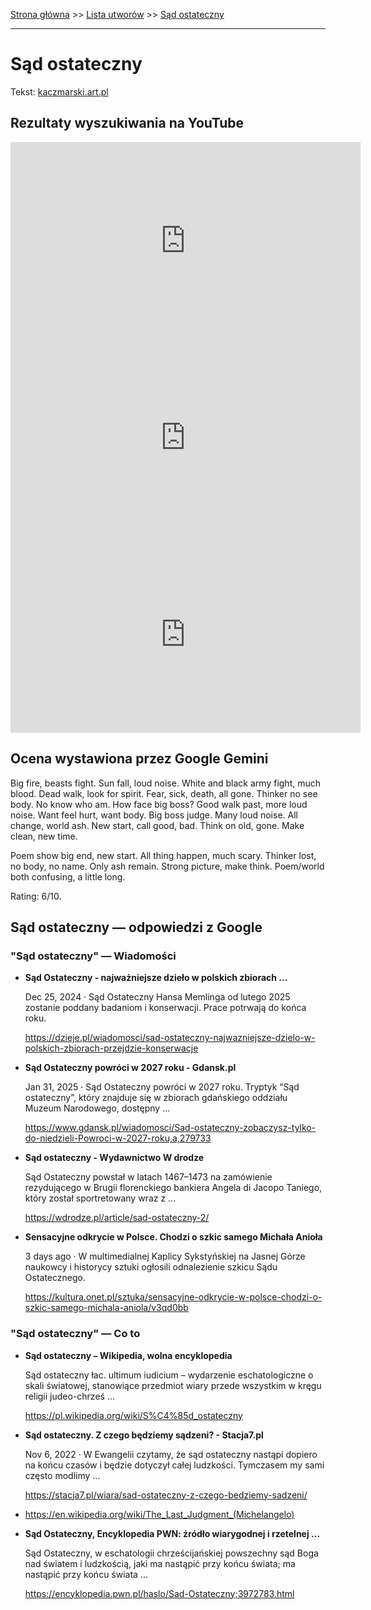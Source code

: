 [Strona główna](../index.md) >> [Lista utworów](../list.md) >> [Sąd ostateczny](584.md)

---

# Sąd ostateczny

Tekst: [kaczmarski.art.pl](https://www.kaczmarski.art.pl/tworczosc/wiersze/sad-ostateczny/)

## Rezultaty wyszukiwania na YouTube

<iframe width="560" height="315" src="https://www.youtube.com/embed/f1KOnV6A3To?si=IdontcarewhotheIRSsendsImnotpayingtaxes" title="YouTube video player" frameborder="0" allow="accelerometer; autoplay; clipboard-write; encrypted-media; gyroscope; picture-in-picture; web-share" referrerpolicy="strict-origin-when-cross-origin" allowfullscreen></iframe>

<iframe width="560" height="315" src="https://www.youtube.com/embed/NTNcxGVgn9I?si=IdontcarewhotheIRSsendsImnotpayingtaxes" title="YouTube video player" frameborder="0" allow="accelerometer; autoplay; clipboard-write; encrypted-media; gyroscope; picture-in-picture; web-share" referrerpolicy="strict-origin-when-cross-origin" allowfullscreen></iframe>

<iframe width="560" height="315" src="https://www.youtube.com/embed/RV496dSuKik?si=IdontcarewhotheIRSsendsImnotpayingtaxes" title="YouTube video player" frameborder="0" allow="accelerometer; autoplay; clipboard-write; encrypted-media; gyroscope; picture-in-picture; web-share" referrerpolicy="strict-origin-when-cross-origin" allowfullscreen></iframe>

## Ocena wystawiona przez Google Gemini

Big fire, beasts fight. Sun fall, loud noise. White and black army fight, much blood. Dead walk, look for spirit. Fear, sick, death, all gone. Thinker no see body. No know who am. How face big boss? Good walk past, more loud noise. Want feel hurt, want body. Big boss judge. Many loud noise. All change, world ash. New start, call good, bad. Think on old, gone. Make clean, new time.

Poem show big end, new start. All thing happen, much scary. Thinker lost, no body, no name. Only ash remain. Strong picture, make think. Poem/world both confusing, a little long.

Rating: 6/10.


## Sąd ostateczny — odpowiedzi z Google

### "Sąd ostateczny" — Wiadomości

- **Sąd Ostateczny - najważniejsze dzieło w polskich zbiorach ...**

    Dec 25, 2024  ·  Sąd Ostateczny Hansa Memlinga od lutego 2025 zostanie poddany badaniom i konserwacji. Prace potrwają do końca roku. 

   <https://dzieje.pl/wiadomosci/sad-ostateczny-najwazniejsze-dzielo-w-polskich-zbiorach-przejdzie-konserwacje>
- **Sąd Ostateczny powróci w 2027 roku - Gdansk.pl**

    Jan 31, 2025  ·  Sąd Ostateczny powróci w 2027 roku. Tryptyk “Sąd ostateczny”, który znajduje się w zbiorach gdańskiego oddziału Muzeum Narodowego, dostępny ... 

   <https://www.gdansk.pl/wiadomosci/Sad-ostateczny-zobaczysz-tylko-do-niedzieli-Powroci-w-2027-roku,a,279733>
- **Sąd ostateczny - Wydawnictwo W drodze**

    Sąd Ostateczny powstał w latach 1467–1473 na zamówienie rezydującego w Brugii florenckiego bankiera Angela di Jacopo Taniego, który został sportretowany wraz z ... 

   <https://wdrodze.pl/article/sad-ostateczny-2/>
- **Sensacyjne odkrycie w Polsce. Chodzi o szkic samego Michała Anioła**

    3 days ago  ·  W multimedialnej Kaplicy Sykstyńskiej na Jasnej Górze naukowcy i historycy sztuki ogłosili odnalezienie szkicu Sądu Ostatecznego. 

   <https://kultura.onet.pl/sztuka/sensacyjne-odkrycie-w-polsce-chodzi-o-szkic-samego-michala-aniola/v3qd0bb>

### "Sąd ostateczny" — Co to

- **Sąd ostateczny – Wikipedia, wolna encyklopedia**

    Sąd ostateczny łac. ultimum iudicium – wydarzenie eschatologiczne o skali światowej, stanowiące przedmiot wiary przede wszystkim w kręgu religii judeo-chrześ ... 

   <https://pl.wikipedia.org/wiki/S%C4%85d_ostateczny>
- **Sąd ostateczny. Z czego będziemy sądzeni? - Stacja7.pl**

    Nov 6, 2022  ·  W Ewangelii czytamy, że sąd ostateczny nastąpi dopiero na końcu czasów i będzie dotyczył całej ludzkości. Tymczasem my sami często modlimy ... 

   <https://stacja7.pl/wiara/sad-ostateczny-z-czego-bedziemy-sadzeni/>
- <https://en.wikipedia.org/wiki/The_Last_Judgment_(Michelangelo)>
- **Sąd Ostateczny, Encyklopedia PWN: źródło wiarygodnej i rzetelnej ...**

    Sąd Ostateczny, w eschatologii chrześcijańskiej powszechny sąd Boga nad światem i ludzkością, jaki ma nastąpić przy końcu świata; ma nastąpić przy końcu świata ... 

   <https://encyklopedia.pwn.pl/haslo/Sad-Ostateczny;3972783.html>

